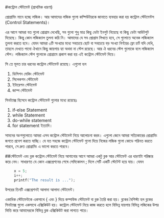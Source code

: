 #কন্ট্রোল স্টেটমেন্ট (প্রাথমিক ধারণা)

প্রোগ্রামিং মানে হচ্ছে লজিক। আর আমাদের লজিক গুলো কম্পিউটারকে জানাতে ব্যবহার করা হয়  কন্ট্রোল স্টেটমেন্টস (Control Statements)।

এর আগে আমরা যত গুলো প্রোগ্রাম দেখেছি, সব গুলো শুধু মাত্র কিছু ডেটা ইনপুট নিয়েছে বা কিছু ডেটা আউটপুট দিয়েছে। কিন্তু কোন লজিক্যাল তুলনা করি নি। আমাদের যে সব প্রোগ্রাম লিখতে হবে, সে গুলোতে অনেক লজিক্যাল তুলনা করতে হবে। যেমন আমরা ৩টি সংখ্যার মধ্যে সবচেয়ে ছোট বা সবচেয়ে বড় সংখ্যা নির্ণয়ের ফ্লো চার্ট যদি দেখি, তাহলে দেখতে পাবো ঐখানে কিছু জায়গায় হ্যা অথবা না স্টেপ রয়েছে। আর ঐ ধরনের স্টেপ গুলোকে বলে লজিক্যাল স্টেপ। লজিক্যাল স্টেপ গুলোকে প্রোগ্রামে প্রকাশ করা হয় এই কন্ট্রোল স্টেটমেন্ট দিয়ে।

সি তে মূলত চার ধরনের কন্ট্রোল স্টেটমেন্ট রয়েছে। এগুলো হল 
1. ডিসিশন মেকিং স্টেটমেন্ট
2. সিলেকশন স্টেটমেন্ট
3. ইটারেশন স্টেটমেন্ট
4. জাম্প স্টেটমেন্ট

সিনট্যাক্স হিসেবে কন্ট্রোল স্টেটমেন্ট গুলোর মধ্যে রয়েছেঃ

1. if-else Statement
2. while Statement
3. do-while  statement
4. for statement ইত্যাদি।

সামনের অংশগুলোতে আমরা এসব কন্ট্রোল স্টেটমেন্ট নিয়ে আলোচনা করব। এগুলো জেনে আমরা সত্যিকারের প্রোগ্রামিং জগতে প্রবেশ করতে যাচ্ছি। যে যত সহজে কন্ট্রোল স্টেটমেন্ট গুলো দিয়ে নিজের লজিক গুলো কোডে পরিনত করতে পারবে, সে দ্রুত প্রোগ্রামিং এ ভালো করতে পারবে।

##স্টেটমেন্ট এবং ব্লক
কন্ট্রোল স্টেটমেন্ট নিয়ে আগানোর আগে আমরা একটু ব্লক আর স্টেটমেন্ট এর ধারণাটা পরিষ্কার করে নেব। সাধারণত যে কোন এক্সপ্রেশনের শেষে সেমিকোলন ; দিলে সেটি একটি স্টেটেন্ট হয়ে যায়। যেমন 
```C
	x = 5;
	i++;
	printf("The result is ...");
```
উপরের তিনটি এক্সপ্রেশনই আলাদা আলাদা স্টেটমেন্ট।

একাধিক স্টেটমেন্টকে একসাথে { এবং } দিয়ে কম্পাউন্ড স্টেটমেন্ট বা ব্লক তৈরি করা হয়। ব্লকের বৈশিস্ট্য হল ব্লকের সিনট্যাক্স গুলো একসাথে এক্সিকিউট হয়। কন্ট্রোল স্টেটমেন্ট নিয়ে কাজ করতে হলে বিভিন্ন যায়গায় বিভিন্ন লজিকের উপর ভিত্তি করে আমাদেরকে বিভিন্ন ব্লক এক্সিকিউট করা লাগতে পারে।
